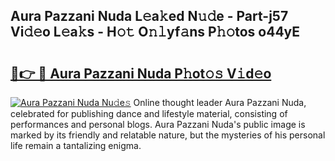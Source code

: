 ## Aura Pazzani Nuda L𝚎a𝚔ed N𝚞𝚍e - Part-j57 Vi𝚍𝚎o L𝚎a𝚔s - H𝚘𝚝 O𝚗𝚕yf𝚊ns P𝚑𝚘tos o44yE

# <h2><a href="http://kf7nvwu.oniu.top/?m=Aura+Pazzani+Nuda">🔗👉 🔴 Aura Pazzani Nuda P𝚑ot𝚘𝚜 V𝚒d𝚎o</a></h2>

[![Aura Pazzani Nuda Nu𝚍e𝚜](https://i.imgur.com/0qMVB7G.gif)](http://kf7nvwu.oniu.top/?m=Aura+Pazzani+Nuda)
Online thought leader Aura Pazzani Nuda, celebrated for publishing dance and lifestyle material, consisting of performances and personal blogs. Aura Pazzani Nuda's public image is marked by its friendly and relatable nature, but the mysteries of his personal life remain a tantalizing enigma.  
